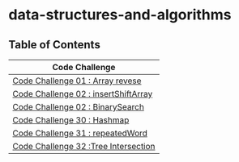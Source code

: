 # data-structures-and-algorithms 

## Table of Contents
| Code Challenge                                                                            |
|-------------------------------------------------------------------------------------------| 
| [Code Challenge 01 : Array revese ](./codeChallenge1/arrayreverse.md)                     | 
| [Code Challenge 02 : insertShiftArray ](./codeChallenge2/insertShiftArray.md)             | 
| [Code Challenge 02 : BinarySearch ](./codeChallenge3/BinarySearch.md)                     | 
| [Code Challenge 30 : Hashmap ](./HashMap/README.MD)                                       | 
| [Code Challenge 31 : repeatedWord ](./HashMap/Hashmap-README/CC31-repeatedWord.md)        |
| [Code Challenge 32 :Tree Intersection](./HashMap/Hashmap-README/CC32-TreeIntersection.md) | 
